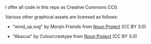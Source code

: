 I offer all code in this repo as Creative Commons CC0.

Various other graphical assets are licensed as follows:

* "wind_up.svg" by Monjin Friends from <a href="https://thenounproject.com/browse/icons/term/wind-up/" target="_blank" title="wind up Icons">Noun Project</a> (CC BY 3.0)

* "Abacus" by Colourcreatype from <a href="https://thenounproject.com/browse/icons/term/abacus/" target="_blank" title="Abacus Icons">Noun Project</a> (CC BY 3.0)